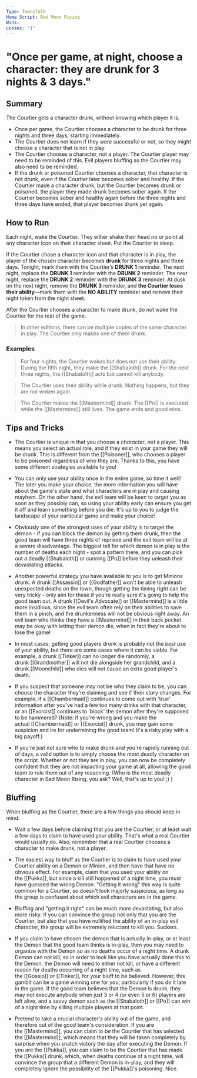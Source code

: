 ```yaml
---
Type: Townsfolk
Home Script: Bad Moon Rising
Wins: 
Losses: "1"
---
```

# "Once per game, at night, choose a character: they are drunk for 3 nights & 3 days."

## Summary
The Courtier gets a character drunk, without knowing which player it is.

- Once per game, the Courtier chooses a character to be drunk for three nights and three days, starting immediately.
- The Courtier does not learn if they were successful or not, so they might choose a character that is not in play.
- The Courtier chooses a character, not a player. The Courtier player may need to be reminded of this. Evil players bluffing as the Courtier may also need to be reminded.
- If the drunk or poisoned Courtier chooses a character, that character is not drunk, even if the Courtier later becomes sober and healthy. If the Courtier made a character drunk, but the Courtier becomes drunk or poisoned, the player they made drunk becomes sober again. If the Courtier becomes sober and healthy again before the three nights and three days have ended, that player becomes drunk yet again.
## How to Run
Each night, wake the Courtier. They either shake their head no or point at any character icon on their character sheet. Put the Courtier to sleep.

If the Courtier chose a character icon and that character is in play, the player of the chosen character becomes **drunk** for three nights and three days. Tonight, mark them with the Courtier’s **DRUNK 1** reminder. The next night, replace the **DRUNK 1** reminder with the **DRUNK 2** reminder. The next night, replace the **DRUNK 2** reminder with the **DRUNK 3** reminder. At dusk on the next night, remove the **DRUNK 3** reminder, and **the Courtier loses their ability**—mark them with the **NO ABILITY** reminder and remove their night token from the night sheet.

After the Courtier chooses a character to make drunk, do not wake the Courtier for the rest of the game.

>In other editions, there can be multiple copies of the same character in play. The Courtier only makes one of them drunk.
### Examples
>For four nights, the Courtier wakes but does not use their ability. During the fifth night, they make the [[Shabaloth]] drunk. For the next three nights, the [[Shabaloth]] acts but cannot kill anybody.

>The Courtier uses their ability while drunk. Nothing happens, but they are not woken again.

>The Courtier makes the [[Mastermind]] drunk. The [[Po]] is executed while the [[Mastermind]] still lives. The game ends and good wins.

## Tips and Tricks
- The Courtier is unique in that you choose a _character_, not a player. This means you select an actual role, and if they exist in your game they will be drunk. This is different from the [[Poisoner]], who chooses a player to be poisoned regardless of who they are. Thanks to this, you have some different strategies available to you!

- You can only use your ability once in the entire game, so time it well! The later you make your choice, the more information you will have about the game's state and what characters are in play and causing mayhem. On the other hand, the evil team will be keen to target you as soon as they possibly can, so using your ability early can ensure you get it off and learn _something_ before you die. It's up to you to judge the landscape of your particular game and make your choice!

- Obviously one of the strongest uses of your ability is to target the demon - if you can block the demon by getting them drunk, then the good team will have three nights of reprieve and the evil team will be at a severe disadvantage. The biggest tell for which demon is in play is the number of deaths each night - spot a pattern there, and you can pick out a deadly [[Shabaloth]] or cunning [[Po]] before they unleash their devastating attacks.

- Another powerful strategy you have available to you is to get Minions drunk. A drunk [[Assassin]] or [[Godfather]] won't be able to unleash unexpected deaths on the town, though getting the timing right can be very tricky - only aim for these if you're really sure it's going to help the good team out. A drunk [[Devil's Advocate]] or [[Mastermind]] is a little more insidious, since the evil team often rely on their abilities to save them in a pinch, and the drunkenness will not be obvious right away. An evil team who thinks they have a [[Mastermind]] in their back pocket may be okay with letting their demon die, when in fact they're about to lose the game!

- In most cases, getting good players drunk is probably not the _best_ use of your ability, but there are some cases where it can be viable. For example, a drunk [[Tinker]] can no longer die randomly, a drunk [[Grandmother]] will not die alongside her grandchild, and a drunk [[Moonchild]] who dies will not cause an extra good player's death.

- If you suspect that someone may not be who they claim to be, you can choose the character they're claiming and see if their story changes. For example, if a [[Chambermaid]] continues to come out with 'true' information after you've had a few too many drinks with that character, or an [[Exorcist]] continues to 'block' the demon after they're supposed to be hammered? (Note: if you're wrong and you make the actual [[Chambermaid]] or [[Exorcist]] drunk, you may gain some suspicion and ire for undermining the good team! It's a risky play with a big payoff.)

- If you're just not sure who to make drunk and you're rapidly running out of days, a valid option is to simply choose the most deadly character on the script. Whether or not they are in play, you can now be completely confident that they are not impacting your game at all, allowing the good team to rule them out of any reasoning. (Who is the most deadly character in Bad Moon Rising, you ask? Well, that's up to you! ;) )

## Bluffing
When bluffing as the Courtier, there are a few things you should keep in mind:

- Wait a few days before claiming that you are the Courtier, or at least wait a few days to claim to have used your ability. That's what a real Courtier would usually do. Also, remember that a real Courtier chooses a character to make drunk, not a player.

- The easiest way to bluff as the Courtier is to claim to have used your Courtier ability on a Demon or Minion, and then have that have no obvious effect. For example, claim that you used your ability on the [[Pukka]], but since a kill still happened of a night time, you must have guessed the wrong Demon. "Getting it wrong" this way is quite common for a Courtier, so doesn't look majorly suspicious, as long as the group is confused about which evil characters are in the game.

- Bluffing and "getting it right" can be much more devastating, but also more risky. If you can convince the group not only that you are the Courtier, but also that you have nullified the ability of an in-play evil character, the group will be extremely reluctant to kill you. Suckers.

- If you claim to have chosen the demon that is actually in-play, or at least the Demon that the good team thinks is in-play, then you may need to organize with the Demon so as no deaths occur of a night time. A drunk Demon can not kill, so in order to look like you have actually done this to the Demon, the Demon will need to either not kill, or have a different reason for deaths occurring of a night time, such as the [[Gossip]] or [[Tinker]], for your bluff to be believed. However, this gambit can be a game winning one for you, particularly if you do it late in the game. If the good team believes that the Demon is drunk, they may not execute anybody when just 3 or 4 (or even 5 or 6) players are left alive, and a savvy demon such as the [[Shabaloth]] or [[Po]] can win of a night time by killing multiple players at that point.

- Pretend to take a crucial character's ability out of the game, and therefore out of the good team's consideration. If you are the [[Mastermind]], you can claim to be the Courtier that has selected the [[Mastermind]], which means that they will be taken completely by surprise when you snatch victory the day after executing the Demon. If you are the [[Pukka]], you can claim to be the Courtier that has made the [[Pukka]] drunk, which, when deaths continue of a night time, will convince the group that a different Demon is in-play, and they will completely ignore the possibility of the [[Pukka]]'s poisoning. Nice.
